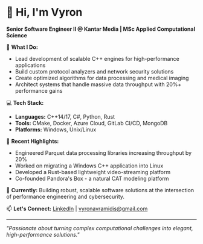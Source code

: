 # 👋 Hi, I'm Vyron

**Senior Software Engineer II @ Kantar Media | MSc Applied Computational Science**

🔧 **What I Do:**
- Lead development of scalable C++ engines for high-performance applications
- Build custom protocol analyzers and network security solutions
- Create optimized algorithms for data processing and medical imaging
- Architect systems that handle massive data throughput with 20%+ performance gains

💻 **Tech Stack:**
- **Languages:** C++14/17, C#, Python, Rust
- **Tools:** CMake, Docker, Azure Cloud, GitLab CI/CD, MongoDB
- **Platforms:** Windows, Unix/Linux

🚀 **Recent Highlights:**
- Engineered Parquet data processing libraries increasing throughput by 20%
- Worked on migrating a Windows C++ application into Linux
- Developed a Rust-based lightweight video-streaming platform
- Co-founded Pandora's Box - a natural CAT modeling platform

🎯 **Currently:** Building robust, scalable software solutions at the intersection of performance engineering and cybersecurity.

📫 **Let's Connect:** [LinkedIn](https://linkedin.com/in/vyron-avramidis) | vyronavramidis@gmail.com

---
*"Passionate about turning complex computational challenges into elegant, high-performance solutions."*

